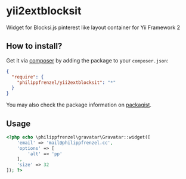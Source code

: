 yii2extblocksit
===============

Widget for Blocksi.js pinterest like layout container for Yii Framework 2

How to install?
---------------

Get it via [composer](http://getcomposer.org/) by adding the package to your `composer.json`:

```json
{
  "require": {
    "philippfrenzel/yii2extblocksit": "*"
  }
}
```

You may also check the package information on [packagist](https://packagist.org/packages/philippfrenzel/yii2extblocksit).

Usage
-----

```php
<?php echo \philippfrenzel\gravatar\Gravatar::widget([
    'email' => 'mail@philippfrenzel.cc',
    'options' => [
        'alt' => 'pp'
    ],
    'size' => 32
]); ?>
```